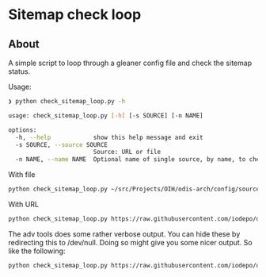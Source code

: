 # Sitemap check loop

## About

A simple script to loop through a gleaner config file and check the sitemap
status.

Usage:

```bash
❯ python check_sitemap_loop.py -h

usage: check_sitemap_loop.py [-h] [-s SOURCE] [-n NAME]

options:
  -h, --help            show this help message and exit
  -s SOURCE, --source SOURCE
                        Source: URL or file
  -n NAME, --name NAME  Optional name of single source, by name, to check
```

With file

```bash
python check_sitemap_loop.py ~/src/Projects/OIH/odis-arch/config/sources.yaml
```

With URL

```bash
python check_sitemap_loop.py https://raw.githubusercontent.com/iodepo/odis-arch/master/config/sources.yaml
```

The adv tools does some rather verbose output.  You can hide these by redirecting this to /dev/null.
Doing so might give you some nicer output.  So like the following:

```bash
python check_sitemap_loop.py https://raw.githubusercontent.com/iodepo/odis-arch/master/config/sources.yaml  2> /dev/null
```


